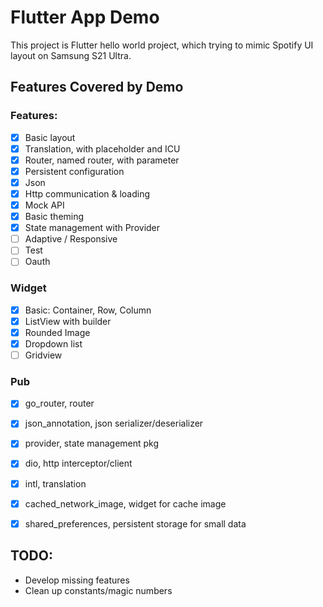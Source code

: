 # Flutter App Demo

This project is Flutter hello world project, which trying to mimic Spotify UI layout on Samsung S21 Ultra.

## Features Covered by Demo

### Features:

- [x] Basic layout
- [x] Translation, with placeholder and ICU
- [x] Router, named router, with parameter
- [x] Persistent configuration
- [x] Json
- [x] Http communication & loading
- [x] Mock API
- [x] Basic theming
- [x] State management with Provider
- [ ] Adaptive / Responsive
- [ ] Test
- [ ] Oauth

### Widget

- [x] Basic: Container, Row, Column
- [x] ListView with builder
- [x] Rounded Image
- [x] Dropdown list
- [ ] Gridview

### Pub

- [x] go_router, router
- [x] json_annotation, json serializer/deserializer
- [x] provider, state management pkg
- [x] dio, http interceptor/client
- [x] intl, translation
- [x] cached_network_image, widget for cache image
- [x] shared_preferences, persistent storage for small data


## TODO:

- Develop missing features
- Clean up constants/magic numbers
